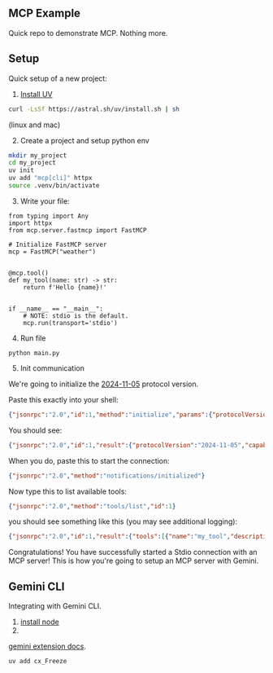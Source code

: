 ## MCP Example

Quick repo to demonstrate MCP. Nothing more.

## Setup
Quick setup of a new project:

1. [Install
UV](https://docs.astral.sh/uv/getting-started/installation/#installing-uv)

```bash
curl -LsSf https://astral.sh/uv/install.sh | sh
```
(linux and mac)

2. Create a project and setup python env

```bash
mkdir my_project
cd my_project
uv init
uv add "mcp[cli]" httpx
source .venv/bin/activate
```

3. Write your file:
```py3
from typing import Any
import httpx
from mcp.server.fastmcp import FastMCP

# Initialize FastMCP server
mcp = FastMCP("weather")


@mcp.tool()
def my_tool(name: str) -> str:
    return f'Hello {name}!'


if __name__ == "__main__":
    # NOTE: stdio is the default.
    mcp.run(transport='stdio')
```

4. Run file
```
python main.py
```


5. Init communication

We're going to initialize the
[2024-11-05](https://modelcontextprotocol.io/specification/2025-06-18/basic/lifecycle)
protocol version.

Paste this exactly into your shell:

```json
{"jsonrpc":"2.0","id":1,"method":"initialize","params":{"protocolVersion":"2024-11-05","capabilities":{"roots":{"listChanged":true},"tools":{"listChanged":true},"sampling":{},"elicitation":{}},"clientInfo":{"name":"ExampleClient","title":"ExampleClientDisplayName","version":"1.0.0"}}}
```

You should see:

```json
{"jsonrpc":"2.0","id":1,"result":{"protocolVersion":"2024-11-05","capabilities":{"experimental":{},"prompts":{"listChanged":false},"resources":{"subscribe":false,"listChanged":false},"tools":{"listChanged":false}},"serverInfo":{"name":"weather","version":"1.10.1"}}}
```

When you do, paste this to start the connection:
```json
{"jsonrpc":"2.0","method":"notifications/initialized"}
```

Now type this to list available tools:
```json
{"jsonrpc":"2.0","method":"tools/list","id":1}
```

you should see something like this (you may see additional logging):

```json
{"jsonrpc":"2.0","id":1,"result":{"tools":[{"name":"my_tool","description":"","inputSchema":{"properties":{"name":{"title":"Name","type":"string"}},"required":["name"],"title":"my_toolArguments","type":"object"},"outputSchema":{"properties":{"result":{"title":"Result","type":"string"}},"required":["result"],"title":"my_toolOutput","type":"object"}}]}}
```

Congratulations! You have successfully started a Stdio connection with an MCP
server! This is how you're going to setup an MCP server with Gemini.


## Gemini CLI
Integrating with Gemini CLI.

1. [install node](https://nodejs.org/en/download)
2. 

[gemini extension
docs](https://github.com/google-gemini/gemini-cli/blob/main/docs/extension.md).

```bash
uv add cx_Freeze
```
